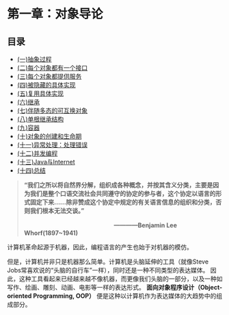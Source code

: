 # 第一章：对象导论
## 目录
- [(一)抽象过程](1.1_The_progress_of_abstraction.md)
- [(二)每个对象都有一个接口](1.2_An_object_has_an_interface.md)
- [(三)每个对象都提供服务](1.3_An_object_provides_services.md)
- [(四)被隐藏的具体实现](1.4_The_hidden_implementation.md)
- [(五)复用具体实现](1.5_Reusing_the_implementation.md)
- [(六)继承](1.6_Inheritance.md)
- [(七)伴随多态的可互换对象](1.7_Interchangeable_objects_with_polymorphism.md)
- [(八)单根继承结构](1.8_The_singly_rooted_hierarchy.md)
- [(九)容器](1.9_Containers.md)
- [(十)对象的创建和生命期](1.10_Object_creation_&_lifetime.md)
- [(十一)异常处理：处理错误](1.11_Exception_handling：dealing_with_errors.md)
- [(十二)并发编程](1.12_Concurrent_programming.md)
- [(十三)Java与Internet](1.13_Java_and_The_Internet.md)
- [(十四)总结](1.14_Summary.md)

>**“我们之所以将自然界分解，组织成各种概念，并按其含义分类，主要是因为我们是整个口语交流社会共同遵守的协定的参与者，这个协定以语言的形式固定下来......除非赞成这个协定中规定的有关语言信息的组织和分类，否则我们根本无法交谈。”**
>
>　　　　　　　　　　　　　　　**————Benjamin Lee Whorf(1897~1941)**

计算机革命起源于机器，因此，编程语言的产生也始于对机器的模仿。

但是，计算机并非只是机器那么简单。计算机是头脑延伸的工具（就像Steve Jobs常喜欢说的“头脑的自行车”一样），同时还是一种不同类型的表达媒体。
因此，这种工具看起来已经越来越不像机器，而更像我们头脑的一部分，以及一种如写作、绘画、雕刻、动画、电影等一样的表达形式。
**面向对象程序设计（Object-oriented Programming, OOP）** 便是这种以计算机作为表达媒体的大趋势中的组成部分。





　　　　　　　　　　　　　　　